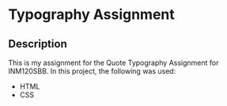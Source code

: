 # Typography Assignment

## Description
This is my assignment for the Quote Typography Assignment for INM120SBB. In this project, the following was used:
- HTML
- CSS